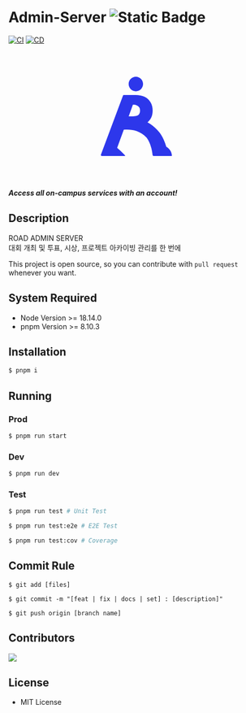 # Admin-Server ![Static Badge](https://img.shields.io/badge/version-0.8.0-white?style=flat-square&label=version&labelColor=424ca6&color=000000)

[![CI](https://github.com/Log-Road/Admin-Server/actions/workflows/ci.yml/badge.svg)](https://github.com/Log-Road/Admin-Server/actions/workflows/ci.yml) [![CD](https://github.com/Log-Road/Admin-Server/actions/workflows/cd.yml/badge.svg)](https://github.com/Log-Road/Admin-Server/actions/workflows/cd.yml)

<p style="text-align: center;">

<svg width="256" height="256" viewBox="0 0 256 256" fill="none" xmlns="http://www.w3.org/2000/svg">
<path fill-rule="evenodd" clip-rule="evenodd" d="M126.923 78.7077C134.774 78.7077 141.138 72.2813 141.138 64.3538C141.138 56.4264 134.774 50 126.923 50C119.073 50 112.709 56.4264 112.709 64.3538C112.709 72.2813 119.073 78.7077 126.923 78.7077ZM103.435 85.8848C102.601 85.8848 101.854 86.4025 101.562 87.1837L58.1287 203.229C57.6394 204.536 58.6059 205.93 60.0018 205.93H76.1836C76.8614 205.976 77.5772 206 78.3332 206H105.461C105.892 206 106.118 205.503 105.826 205.186C103.818 203.004 97.885 196.737 90.0582 190.119L103.158 154.276C114.067 153.178 133.653 153.975 148.245 170.045C157.011 181.847 159.334 198.5 159.883 204.049C159.988 205.108 160.872 205.93 161.935 205.93H172.39C172.996 205.976 173.638 206 174.32 206H196.975C197.527 206 197.973 205.551 197.945 205C197.58 197.726 193.25 191.394 186.877 187.751C184.171 178.632 179.835 167.755 173.121 159.28C165.4 149.534 156.438 143.331 149.861 139.697C152.223 137.842 154.2 135.632 155.79 133.067C158.622 128.526 160.038 123.08 160.038 116.73C160.038 110.422 158.643 104.955 155.853 100.33C153.104 95.6619 149.21 92.0875 144.171 89.6064C139.174 87.1253 133.302 85.8848 126.556 85.8848H103.435ZM112.776 127.958H121.121C124.244 127.958 126.826 127.58 128.867 126.823C130.908 126.024 132.469 124.804 133.552 123.164C134.676 121.482 135.239 119.337 135.239 116.73C135.239 114.081 134.676 111.915 133.552 110.233C132.469 108.509 130.887 107.226 128.805 106.385C126.722 105.544 124.161 105.124 121.121 105.124L112.776 127.958Z" fill="#2D37EB"/>
</svg>

**_Access all on-campus services with an account!_**

</p>

## Description

ROAD ADMIN SERVER<br/>
대회 개최 및 투표, 시상, 프로젝트 아카이빙 관리를 한 번에

This project is open source, so you can contribute with `pull request` whenever you want.

## System Required

- Node Version >= 18.14.0
- pnpm Version >= 8.10.3

## Installation

```bash
$ pnpm i
```

## Running

### Prod

```bash
$ pnpm run start
```

### Dev

```bash
$ pnpm run dev
```

### Test

```bash
$ pnpm run test # Unit Test

$ pnpm run test:e2e # E2E Test

$ pnpm run test:cov # Coverage
```

## Commit Rule

```
$ git add [files]

$ git commit -m "[feat | fix | docs | set] : [description]"

$ git push origin [branch name]
```

## Contributors

<a href="https://github.com/Log-road/admin-server/graphs/contributors"><img src="https://opencollective.com/log-road/contributors.svg?width=720"></a>

## License

- MIT License
